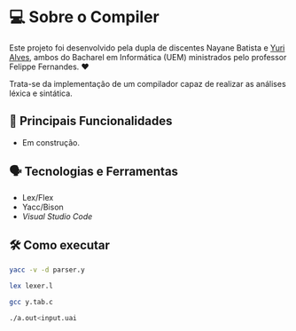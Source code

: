 # 💻 Sobre o Compiler
Este projeto foi desenvolvido pela dupla de discentes Nayane Batista e [Yuri Alves](https://github.com/yuripiresalves), ambos do Bacharel em Informática (UEM) ministrados pelo professor Felippe Fernandes. ♥

Trata-se da implementação de um compilador capaz de realizar as análises léxica e sintática.


## 🚧 Principais Funcionalidades
- Em construção.

## 🗣 Tecnologias e Ferramentas
- Lex/Flex
- Yacc/Bison
- _Visual Studio Code_

## 🛠️ Como executar
```bash
yacc -v -d parser.y

lex lexer.l

gcc y.tab.c

./a.out<input.uai
```

